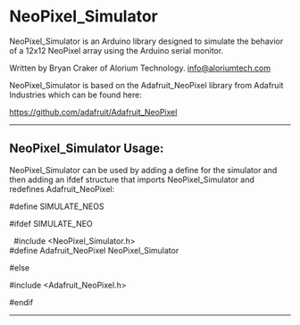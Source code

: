 # NeoPixel_Simulator

NeoPixel_Simulator is an Arduino library designed to simulate the
behavior of a 12x12 NeoPixel array using the Arduino serial monitor. 

Written by Bryan Craker of Alorium Technology.
info@aloriumtech.com

NeoPixel_Simulator is based on the Adafruit_NeoPixel library from Adafruit
Industries which can be found here:

https://github.com/adafruit/Adafruit_NeoPixel

-------------------------------------------------------------------------

## NeoPixel_Simulator Usage:

NeoPixel_Simulator can be used by adding a define for the simulator and 
then adding an ifdef structure that  imports NeoPixel_Simulator and
redefines Adafruit_NeoPixel:

\#define SIMULATE_NEOS

\#ifdef SIMULATE_NEO 

 
 \#include <NeoPixel_Simulator.h>      
\#define Adafruit_NeoPixel NeoPixel_Simulator  

\#else

\#include <Adafruit_NeoPixel.h>      

\#endif

-------------------------------------------------------------------------
